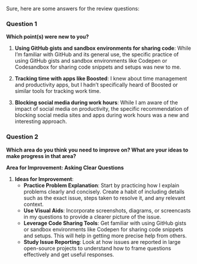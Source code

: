 Sure, here are some answers for the review questions:

### Question 1
**Which point(s) were new to you?**

1. **Using GitHub gists and sandbox environments for sharing code**: While I’m familiar with GitHub and its general use, the specific practice of using GitHub gists and sandbox environments like Codepen or Codesandbox for sharing code snippets and setups was new to me.
   
2. **Tracking time with apps like Boosted**: I knew about time management and productivity apps, but I hadn’t specifically heard of Boosted or similar tools for tracking work time.

3. **Blocking social media during work hours**: While I am aware of the impact of social media on productivity, the specific recommendation of blocking social media sites and apps during work hours was a new and interesting approach.

### Question 2
**Which area do you think you need to improve on? What are your ideas to make progress in that area?**

**Area for Improvement: Asking Clear Questions**

1. **Ideas for Improvement**:
   - **Practice Problem Explanation**: Start by practicing how I explain problems clearly and concisely. Create a habit of including details such as the exact issue, steps taken to resolve it, and any relevant context.
   - **Use Visual Aids**: Incorporate screenshots, diagrams, or screencasts in my questions to provide a clearer picture of the issue.
   - **Leverage Code Sharing Tools**: Get familiar with using GitHub gists or sandbox environments like Codepen for sharing code snippets and setups. This will help in getting more precise help from others.
   - **Study Issue Reporting**: Look at how issues are reported in large open-source projects to understand how to frame questions effectively and get useful responses.
